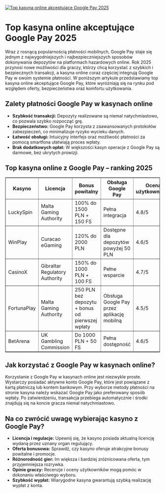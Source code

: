 [![Top kasyna online akceptujące Google Pay 2025](https://123-caf.pages.dev/gitsignup.png)](https://vrmoo.ru/Bt82HjjY)

<h1>Top kasyna online akceptujące Google Pay 2025</h1> <p>Wraz z rosnącą popularnością płatności mobilnych, Google Pay staje się jednym z najwygodniejszych i najbezpieczniejszych sposobów dokonywania depozytów na platformach hazardowych online. Rok 2025 przynosi nowe możliwości dla graczy, którzy chcą korzystać z szybkich i bezpiecznych transakcji, a kasyna online coraz częściej integrują Google Pay w swoim systemie płatności. W poniższym artykule przedstawiamy top kasyna online akceptujące Google Pay, które wyróżniają się na rynku pod względem oferty, bezpieczeństwa oraz komfortu użytkowania.</p>  <h2>Zalety płatności Google Pay w kasynach online</h2> <ul>   <li><strong>Szybkość transakcji:</strong> Depozyty realizowane są niemal natychmiastowo, co pozwala szybko rozpocząć grę.</li>   <li><strong>Bezpieczeństwo:</strong> Google Pay korzysta z zaawansowanych protokołów zabezpieczeń, co minimalizuje ryzyko wycieku danych.</li>   <li><strong>Łatwość obsługi:</strong> Intuicyjny interfejs oraz możliwość płatności za pomocą smartfona ułatwiają proces wpłaty.</li>   <li><strong>Brak dodatkowych opłat:</strong> W większości kasyn operacje z Google Pay są darmowe, bez ukrytych prowizji.</li> </ul>  <h2>Top kasyna online z Google Pay – ranking 2025</h2> <table border="1" cellpadding="8" cellspacing="0" style="border-collapse: collapse; width: 100%;">   <thead>     <tr>       <th>Kasyno</th>       <th>Licencja</th>       <th>Bonus powitalny</th>       <th>Obsługa Google Pay</th>       <th>Ocena użytkowników</th>     </tr>   </thead>   <tbody>     <tr>       <td>LuckySpin</td>       <td>Malta Gaming Authority</td>       <td>100% do 1500 PLN + 150 FS</td>       <td>Pełna integracja</td>       <td>4.8/5</td>     </tr>     <tr>       <td>WinPlay</td>       <td>Curacao eGaming</td>       <td>120% do 2000 PLN</td>       <td>Dostępne dla depozytów powyżej 50 PLN</td>       <td>4.6/5</td>     </tr>     <tr>       <td>CasinoX</td>       <td>Gibraltar Regulatory Authority</td>       <td>150% do 1000 PLN + 100 FS</td>       <td>Pełne wsparcie</td>       <td>4.7/5</td>     </tr>     <tr>       <td>FortunaPlay</td>       <td>Malta Gaming Authority</td>       <td>250 PLN bez depozytu + bonus od pierwszej wpłaty</td>       <td>Obsługa Google Pay przez aplikację mobilną</td>       <td>4.5/5</td>     </tr>     <tr>       <td>BetArena</td>       <td>UK Gambling Commission</td>       <td>Do 1000 PLN + 50 FS</td>       <td>Pełna dostępność</td>       <td>4.6/5</td>     </tr>   </tbody> </table>  <h2>Jak korzystać z Google Pay w kasynach online?</h2> <p>Korzystanie z Google Pay w kasynach online jest niezwykle proste. Wystarczy posiadać aktywne konto Google Pay, które jest powiązane z kartą płatniczą lub kontem bankowym. Przy wyborze metody płatności na stronie kasyna należy wskazać Google Pay jako preferowany sposób wpłaty. Po zatwierdzeniu, transakcja przebiega automatycznie i środki znajdują się na koncie gracza niemal natychmiastowo.</p>  <h2>Na co zwrócić uwagę wybierając kasyno z Google Pay?</h2> <ul>   <li><strong>Licencja i regulacje:</strong> Upewnij się, że kasyno posiada aktualną licencję wydaną przez uznany organ regulujący.</li>   <li><strong>Oferta bonusowa:</strong> Sprawdź, czy kasyno oferuje atrakcyjne bonusy powitalne i promocje.</li>   <li><strong>Różnorodność gier:</strong> Im większa i bardziej zróżnicowana oferta, tym przyjemniejsza rozrywka.</li>   <li><strong>Opinie graczy:</strong> Recenzje i oceny użytkowników mogą pomóc w dokonaniu właściwego wyboru.</li>   <li><strong>Szybkość wypłat:</strong> Wiarygodne kasyna gwarantują szybką realizację wypłat z konta.</li> </ul>